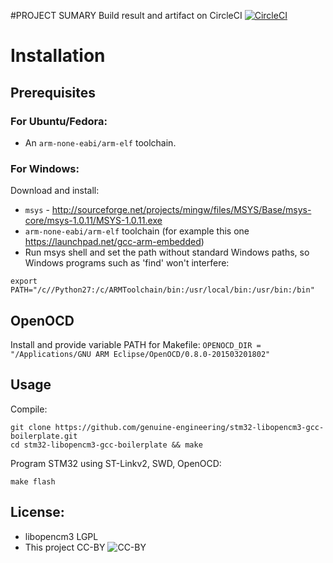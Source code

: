 #PROJECT SUMARY
Build result and artifact on CircleCI [![CircleCI](https://circleci.com/gh/vusonbmt/stm32-libopencm3-gcc-boilerplate.svg?style=svg)](https://circleci.com/gh/vusonbmt/stm32-libopencm3-gcc-boilerplate)


# Installation
## Prerequisites

### For Ubuntu/Fedora:

- An `arm-none-eabi/arm-elf` toolchain.

### For Windows:

Download and install:

- `msys` - http://sourceforge.net/projects/mingw/files/MSYS/Base/msys-core/msys-1.0.11/MSYS-1.0.11.exe
- `arm-none-eabi/arm-elf` toolchain (for example this one https://launchpad.net/gcc-arm-embedded)
- Run msys shell and set the path without standard Windows paths, so Windows programs such as 'find' won't interfere:

```
export PATH="/c//Python27:/c/ARMToolchain/bin:/usr/local/bin:/usr/bin:/bin"
```


## OpenOCD 

Install and provide variable PATH for Makefile: `OPENOCD_DIR = "/Applications/GNU ARM Eclipse/OpenOCD/0.8.0-201503201802"` 

## Usage

Compile:

```
git clone https://github.com/genuine-engineering/stm32-libopencm3-gcc-boilerplate.git
cd stm32-libopencm3-gcc-boilerplate && make
```

Program STM32 using ST-Linkv2, SWD, OpenOCD:

```
make flash
```

## License: 

- libopencm3 LGPL
- This project CC-BY ![CC-BY](https://licensebuttons.net/l/by/3.0/88x31.png)
